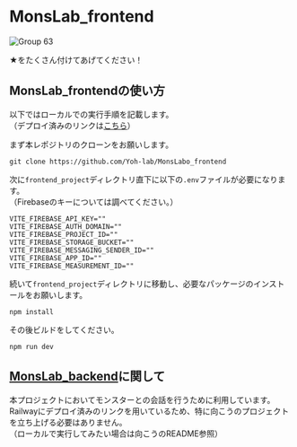 # MonsLab_frontend
![Group 63](https://github.com/Yoh-lab/MonsLabo_frontend/assets/92442298/0660162c-1c33-49ba-be0d-0dc68dccbceb)

★をたくさん付けてあげてください！

## MonsLab_frontendの使い方
以下ではローカルでの実行手順を記載します。<br>
（デプロイ済みのリンクは[こちら](https://mons-labo-frontend.vercel.app/)）<br>

まず本レポジトリのクローンをお願いします。
```
git clone https://github.com/Yoh-lab/MonsLabo_frontend
```

次に`frontend_project`ディレクトリ直下に以下の`.env`ファイルが必要になります。<br>
（Firebaseのキーについては調べてください。）
```
VITE_FIREBASE_API_KEY=""
VITE_FIREBASE_AUTH_DOMAIN=""
VITE_FIREBASE_PROJECT_ID=""
VITE_FIREBASE_STORAGE_BUCKET=""
VITE_FIREBASE_MESSAGING_SENDER_ID=""
VITE_FIREBASE_APP_ID=""
VITE_FIREBASE_MEASUREMENT_ID=""
```

続いて`frontend_project`ディレクトリに移動し、必要なパッケージのインストールをお願いします。
```
npm install
```

その後ビルドをしてください。
```
npm run dev
```

## [MonsLab_backend](https://github.com/Yoh-lab/MonsLabo_backend)に関して
本プロジェクトにおいてモンスターとの会話を行うために利用しています。<br>
Railwayにデプロイ済みのリンクを用いているため、特に向こうのプロジェクトを立ち上げる必要はありません。<br>
（ローカルで実行してみたい場合は向こうのREADME参照）
